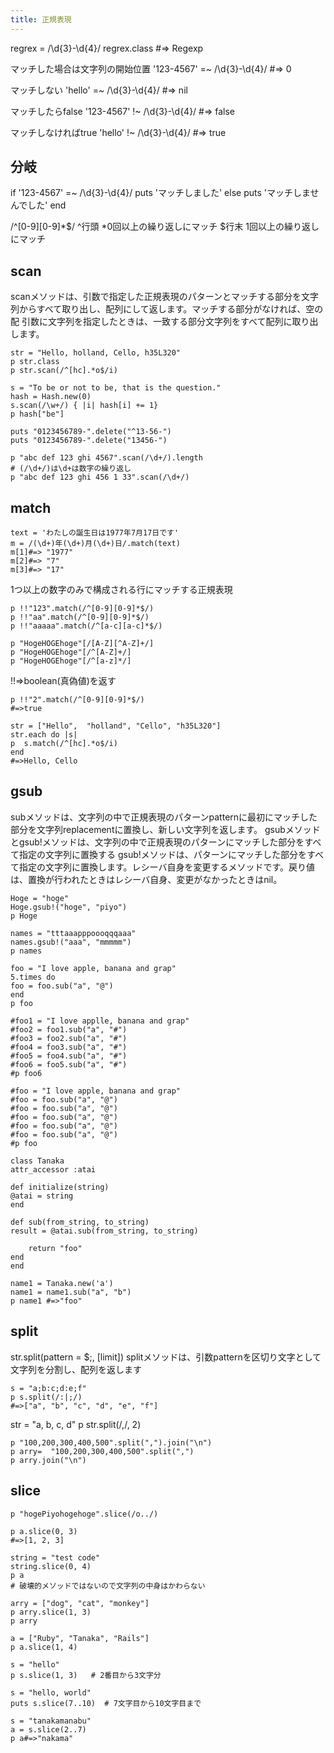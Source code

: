```yaml
---
title: 正規表現
---
```


regrex = /\d{3}-\d{4}/
regrex.class #=> Regexp

マッチした場合は文字列の開始位置
'123-4567' =~ /\d{3}-\d{4}/ #=> 0

マッチしない
'hello' =~ /\d{3}-\d{4}/ #=> nil

マッチしたらfalse
'123-4567' !~ /\d{3}-\d{4}/ #=> false

マッチしなければtrue
'hello' !~ /\d{3}-\d{4}/ #=> true


## 分岐
if '123-4567' =~ /\d{3}-\d{4}/
puts 'マッチしました'
else
puts 'マッチしませんでした'
end


/^[0-9][0-9]*$/
^行頭
*0回以上の繰り返しにマッチ
$行末
1回以上の繰り返しにマッチ

## scan

scanメソッドは、引数で指定した正規表現のパターンとマッチする部分を文字列からすべて取り出し、配列にして返します。マッチする部分がなければ、空の配
引数に文字列を指定したときは、一致する部分文字列をすべて配列に取り出します。

```
str = "Hello, holland, Cello, h35L320"
p str.class
p str.scan(/^[hc].*o$/i)
```

```
s = "To be or not to be, that is the question."
hash = Hash.new(0)
s.scan(/\w+/) { |i| hash[i] += 1}
p hash["be"]
```


```
puts "0123456789-".delete("^13-56-")
puts "0123456789-".delete("13456-")
```

```
p "abc def 123 ghi 4567".scan(/\d+/).length
# (/\d+/)は\d+は数字の繰り返し
p "abc def 123 ghi 456 1 33".scan(/\d+/)
```

## match

```
text = 'わたしの誕生日は1977年7月17日です'
m = /(\d+)年(\d+)月(\d+)日/.match(text)
m[1]#=> "1977"
m[2]#=> "7"
m[3]#=> "17"
```

1つ以上の数字のみで構成される行にマッチする正規表現
```
p !!"123".match(/^[0-9][0-9]*$/)
p !!"aa".match(/^[0-9][0-9]*$/)
p !!"aaaaa".match(/^[a-c][a-c]*$/)
```

```
p "HogeHOGEhoge"[/[A-Z][^A-Z]+/]
p "HogeHOGEhoge"[/^[A-Z]+/]
p "HogeHOGEhoge"[/^[a-z]*/]
```

!!=>boolean(真偽値)を返す

```
p !!"2".match(/^[0-9][0-9]*$/)
#=>true
```

```
str = ["Hello",  "holland", "Cello", "h35L320"]
str.each do |s|
p  s.match(/^[hc].*o$/i)
end
#=>Hello, Cello
```

## gsub

subメソッドは、文字列の中で正規表現のパターンpatternに最初にマッチした部分を文字列replacementに置換し、新しい文字列を返します。
gsubメソッドとgsub!メソッドは、文字列の中で正規表現のパターンにマッチした部分をすべて指定の文字列に置換する
gsub!メソッドは、パターンにマッチした部分をすべて指定の文字列に置換します。レシーバ自身を変更するメソッドです。戻り値は、置換が行われたときはレシーバ自身、変更がなかったときはnil。

```
Hoge = "hoge"
Hoge.gsub!("hoge", "piyo")
p Hoge
```

```
names = "tttaaapppoooqqqaaa"
names.gsub!("aaa", "mmmmm")
p names
```

```
foo = "I love apple, banana and grap"
5.times do
foo = foo.sub("a", "@")
end
p foo
```

```
#foo1 = "I love applle, banana and grap"
#foo2 = foo1.sub("a", "#")
#foo3 = foo2.sub("a", "#")
#foo4 = foo3.sub("a", "#")
#foo5 = foo4.sub("a", "#")
#foo6 = foo5.sub("a", "#")
#p foo6
````

```
#foo = "I love apple, banana and grap"
#foo = foo.sub("a", "@")
#foo = foo.sub("a", "@")
#foo = foo.sub("a", "@")
#foo = foo.sub("a", "@")
#foo = foo.sub("a", "@")
#p foo
```

```
class Tanaka
attr_accessor :atai

def initialize(string)
@atai = string
end

def sub(from_string, to_string)
result = @atai.sub(from_string, to_string)

    return "foo"
end
end

name1 = Tanaka.new('a')
name1 = name1.sub("a", "b")
p name1 #=>"foo"

```

## split

str.split(pattern = $;, [limit])
splitメソッドは、引数patternを区切り文字として文字列を分割し、配列を返します


```
s = "a;b:c;d:e;f"
p s.split(/:|;/)
#=>["a", "b", "c", "d", "e", "f"]
```

str = "a, b, c, d"
p str.split(/,/, 2)

```
p "100,200,300,400,500".split(",").join("\n")
p arry=  "100,200,300,400,500".split(",")
p arry.join("\n")
```

## slice

```
p "hogePiyohogehoge".slice(/o../)
```

```
p a.slice(0, 3)
#=>[1, 2, 3]
```

```
string = "test code"
string.slice(0, 4)
p a
# 破壊的メソッドではないので文字列の中身はかわらない
```

```
arry = ["dog", "cat", "monkey"]
p arry.slice(1, 3)
p arry
```

```
a = ["Ruby", "Tanaka", "Rails"]
p a.slice(1, 4)
```

```
s = "hello"
p s.slice(1, 3)   # 2番目から3文字分
```

```
s = "hello, world"
puts s.slice(7..10)  # 7文字目から10文字目まで
````

```
s = "tanakamanabu"
a = s.slice(2..7)
p a#=>"nakama"
```

